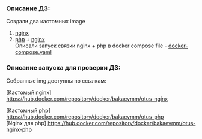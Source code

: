 ### Описание ДЗ:

Создали два кастомных image  
1. [nginx](nginx/Dockerfile)  
2. [php](php_nginx/php/Dockerfile) + [nginx](php_nginx/nginx/Dockerfile)  
Описали запуск связки nginx + php в docker compose file - [docker-compose.yaml](php_nginx/docker-compose.yaml)  

### Описание запуска для проверки ДЗ:
Собранные img доступны по ссылкам:  

[Кастомый nginx] https://hub.docker.com/repository/docker/bakaevmm/otus-nginx  
  
[Кастомный php] https://hub.docker.com/repository/docker/bakaevmm/otus-php  
[Nginx для php] https://hub.docker.com/repository/docker/bakaevmm/otus-nginx-php  